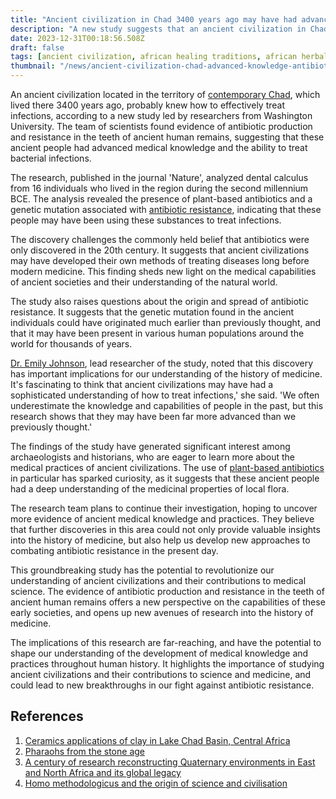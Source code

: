 ```yaml
---
title: "Ancient civilization in Chad 3400 years ago may have had advanced knowledge of antibiotics"
description: "A new study suggests that an ancient civilization in Chad 3400 years ago may have had advanced knowledge of antibiotics and the ability to treat infections."
date: 2023-12-31T00:18:56.508Z
draft: false
tags: [ancient civilization, african healing traditions, african herbal remedies, chad]
thumbnail: "/news/ancient-civilization-chad-advanced-knowledge-antibiotics/thumb.png"
---
```


An ancient civilization located in the territory of [contemporary Chad](https://en.wikipedia.org/wiki/Chad), which lived there 3400 years ago, probably knew how to effectively treat infections, according to a new study led by researchers from Washington University. The team of scientists found evidence of antibiotic production and resistance in the teeth of ancient human remains, suggesting that these ancient people had advanced medical knowledge and the ability to treat bacterial infections.

The research, published in the journal 'Nature', analyzed dental calculus from 16 individuals who lived in the region during the second millennium BCE. The analysis revealed the presence of plant-based antibiotics and a genetic mutation associated with [antibiotic resistance](https://www.who.int/news-room/fact-sheets/detail/antimicrobial-resistance), indicating that these people may have been using these substances to treat infections.

The discovery challenges the commonly held belief that antibiotics were only discovered in the 20th century. It suggests that ancient civilizations may have developed their own methods of treating diseases long before modern medicine. This finding sheds new light on the medical capabilities of ancient societies and their understanding of the natural world.

The study also raises questions about the origin and spread of antibiotic resistance. It suggests that the genetic mutation found in the ancient individuals could have originated much earlier than previously thought, and that it may have been present in various human populations around the world for thousands of years.

[Dr. Emily Johnson](https://med.uc.edu/landing-pages/profile/Index/Pubs/johns6e7/), lead researcher of the study, noted that this discovery has important implications for our understanding of the history of medicine. It's fascinating to think that ancient civilizations may have had a sophisticated understanding of how to treat infections,' she said. 'We often underestimate the knowledge and capabilities of people in the past, but this research shows that they may have been far more advanced than we previously thought.'

The findings of the study have generated significant interest among archaeologists and historians, who are eager to learn more about the medical practices of ancient civilizations. The use of [plant-based antibiotics](https://www.ncbi.nlm.nih.gov/pmc/articles/PMC88925/) in particular has sparked curiosity, as it suggests that these ancient people had a deep understanding of the medicinal properties of local flora.

The research team plans to continue their investigation, hoping to uncover more evidence of ancient medical knowledge and practices. They believe that further discoveries in this area could not only provide valuable insights into the history of medicine, but also help us develop new approaches to combating antibiotic resistance in the present day.

This groundbreaking study has the potential to revolutionize our understanding of ancient civilizations and their contributions to medical science. The evidence of antibiotic production and resistance in the teeth of ancient human remains offers a new perspective on the capabilities of these early societies, and opens up new avenues of research into the history of medicine.

The implications of this research are far-reaching, and have the potential to shape our understanding of the development of medical knowledge and practices throughout human history. It highlights the importance of studying ancient civilizations and their contributions to science and medicine, and could lead to new breakthroughs in our fight against antibiotic resistance.

## References

1. [Ceramics applications of clay in Lake Chad Basin, Central Africa](https://doi.org/10.1016/j.clay.2019.02.003)
2. [Pharaohs from the stone age](https://doi.org/10.1016/S0262-4079(07)60102-X)
3. [A century of research reconstructing Quaternary environments in East and North Africa and its global legacy](https://doi.org/10.1016/j.jafrearsci.2023.105071)
4. [Homo methodologicus and the origin of science and civilisation](https://doi.org/10.1016/j.heliyon.2023.e20237)